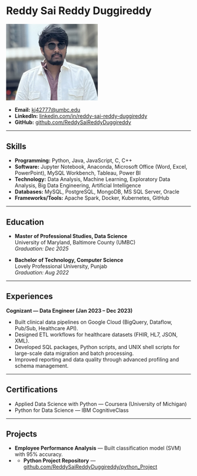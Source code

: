 # Reddy Sai Reddy Duggireddy  

<img src="IMG_1890.jpeg" alt="Headshot" width="250"/> 

- **Email:** kj42777@umbc.edu  
- **LinkedIn:** [linkedin.com/in/reddy-sai-reddy-duggireddy](https://www.linkedin.com/in/reddy-sai-reddy-duggireddy/)  
- **GitHub:** [github.com/ReddySaiReddyDuggireddy](https://github.com/ReddySaiReddyDuggireddy)  

---

## Skills  

- **Programming:** Python, Java, JavaScript, C, C++  
- **Software:** Jupyter Notebook, Anaconda, Microsoft Office (Word, Excel, PowerPoint), MySQL Workbench, Tableau, Power BI  
- **Technology:** Data Analysis, Machine Learning, Exploratory Data Analysis, Big Data Engineering, Artificial Intelligence  
- **Databases:** MySQL, PostgreSQL, MongoDB, MS SQL Server, Oracle  
- **Frameworks/Tools:** Apache Spark, Docker, Kubernetes, GitHub  

---

## Education  

- **Master of Professional Studies, Data Science**  
  University of Maryland, Baltimore County (UMBC)  
  *Graduation: Dec 2025*  

- **Bachelor of Technology, Computer Science**  
  Lovely Professional University, Punjab  
  *Graduation: Aug 2022*  

---

## Experiences  

**Cognizant — Data Engineer (Jan 2023 – Dec 2023)**  
- Built clinical data pipelines on Google Cloud (BigQuery, Dataflow, Pub/Sub, Healthcare API).  
- Designed ETL workflows for healthcare datasets (FHIR, HL7, JSON, XML).  
- Developed SQL packages, Python scripts, and UNIX shell scripts for large-scale data migration and batch processing.  
- Improved reporting and data quality through advanced profiling and schema management.  

---

## Certifications  

- Applied Data Science with Python — Coursera (University of Michigan)    
- Python for Data Science — IBM CognitiveClass
  
---

## Projects  

- **Employee Performance Analysis** — Built classification model (SVM) with 95% accuracy.  
- - **Python Project Repository** — [github.com/ReddySaiReddyDuggireddy/python_Project](https://github.com/ReddySaiReddyDuggireddy/python_Project)   

